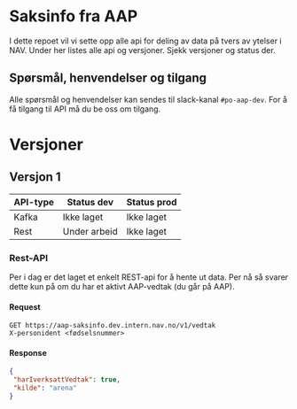 # Saksinfo fra AAP
I dette repoet vil vi sette opp alle api for deling av data på tvers av ytelser i NAV. Under her listes alle api og versjoner. Sjekk versjoner og status der.

## Spørsmål, henvendelser og tilgang
Alle spørsmål og henvendelser kan sendes til slack-kanal `#po-aap-dev`. For å få tilgang til API må du be oss om tilgang.

# Versjoner

## Versjon 1
| API-type | Status dev   | Status prod |
|----------|--------------|-------------|
 | Kafka    | Ikke laget   | Ikke laget  |
 | Rest     | Under arbeid | Ikke laget  |

### Rest-API
Per i dag er det laget et enkelt REST-api for å hente ut data. Per nå så svarer dette kun på om du har et aktivt AAP-vedtak (du går på AAP).

#### Request
```
GET https://aap-saksinfo.dev.intern.nav.no/v1/vedtak  
X-personident <fødselsnummer>
```

#### Response
```json
{
 "harIverksattVedtak": true,
 "kilde": "arena"
}
```